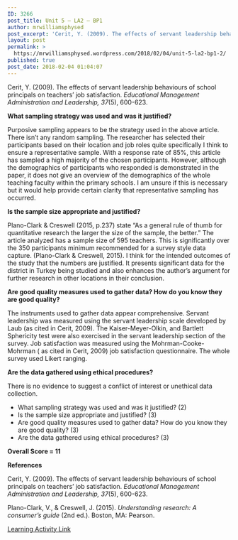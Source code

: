 ```yaml
---
ID: 3266
post_title: Unit 5 – LA2 – BP1
author: mrwilliamsphysed
post_excerpt: 'Cerit, Y. (2009). The effects of servant leadership behaviours of school principals on teachers&rsquo; job satisfaction.&nbsp;Educational Management Administration and Leadership, 37(5), 600-623. What sampling strategy was used and was it justified? Purposive sampling appears to be the strategy used in the above article. There isn&rsquo;t any random sampling. The researcher has selected their participants based &hellip; <a href="https://mrwilliamsphysed.wordpress.com/2018/02/04/unit-5-la2-bp1-2/">Continue reading <span>Unit 5 &ndash; LA2 &ndash;&nbsp;BP1</span></a>'
layout: post
permalink: >
  https://mrwilliamsphysed.wordpress.com/2018/02/04/unit-5-la2-bp1-2/
published: true
post_date: 2018-02-04 01:04:07
---
```

<p>Cerit, Y. (2009). The effects of servant leadership behaviours of school principals on teachers’ job satisfaction. <em>Educational Management Administration and Leadership, 37</em>(5), 600-623.</p>
<p><strong>What sampling strategy was used and was it justified?</strong></p>
<p>Purposive sampling appears to be the strategy used in the above article. There isn&#8217;t any random sampling. The researcher has selected their participants based on their location and job roles quite specifically I think to ensure a representative sample. With a response rate of 85%, this article has sampled a high majority of the chosen participants. However, although the demographics of participants who responded is demonstrated in the paper, it does not give an overview of the demographics of the whole teaching faculty within the primary schools. I am unsure if this is necessary but it would help provide certain clarity that representative sampling has occurred.</p>
<p><strong>Is the sample size appropriate and justified?</strong></p>
<p>Plano-Clark &amp; Creswell (2015, p.237) state &#8220;As a general rule of thumb for quantitative research the larger the size of the sample, the better.&#8221; The article analyzed has a sample size of 595 teachers. This is significantly over the 350 participants minimum recommended for a survey style data capture. (Plano-Clark &amp; Creswell, 2015). I think for the intended outcomes of the study that the numbers are justified. It presents significant data for the district in Turkey being studied and also enhances the author&#8217;s argument for further research in other locations in their conclusion.</p>
<p><strong>Are good quality measures used to gather data? How do you know they are good quality?</strong></p>
<p>The instruments used to gather data appear comprehensive. Servant leadership was measured using the servant leadership scale developed by Laub (as cited in Cerit, 2009). The Kaiser-Meyer-Olkin, and Bartlett Sphericity test were also exercised in the servant leadership section of the survey. Job satisfaction was measured using the Mohrman-Cooke-Mohrman ( as cited in Cerit, 2009) job satisfaction questionnaire. The whole survey used Likert ranging.</p>
<p><strong>Are the data gathered using ethical procedures?</strong></p>
<p>There is no evidence to suggest a conflict of interest or unethical data collection.</p>
<ul>
<li>What sampling strategy was used and was it justified? (2)</li>
<li>Is the sample size appropriate and justified? (3)</li>
<li>Are good quality measures used to gather data? How do you know they are good quality? (3)</li>
<li>Are the data gathered using ethical procedures? (3)</li>
</ul>
<p><strong>Overall Score = 11</strong></p>
<p><strong>References</strong></p>
<p>Cerit, Y. (2009). The effects of servant leadership behaviours of school principals on teachers’ job satisfaction. <em>Educational Management Administration and Leadership, 37</em>(5), 600-623.</p>
<p>Plano-Clark, V., &amp; Creswell, J. (2015). <em>Understanding research: A consumer’s guide</em> (2nd ed.). Boston, MA: Pearson.</p>
<p><a href="https://create.twu.ca/ldrs591-sp18/unit-5-learning-activities/">Learning Activity Link</a></p>